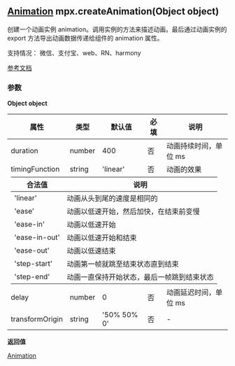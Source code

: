 ## [Animation](https://developers.weixin.qq.com/miniprogram/dev/api/ui/animation/Animation.html) mpx.createAnimation(Object object)

创建一个动画实例 animation。调用实例的方法来描述动画。最后通过动画实例的 export 方法导出动画数据传递给组件的 animation 属性。

支持情况： 微信、支付宝、web、RN、harmony

[参考文档](https://developers.weixin.qq.com/miniprogram/dev/api/ui/animation/wx.createAnimation.html)

### 参数
**Object object**

<table>
  <thead>
    <tr>
      <th>属性</th>
      <th>类型</th>
      <th>默认值</th>
      <th>必填</th>
      <th>说明</th>
    </tr>
  </thead>
  <tbody>
    <tr>
      <td>duration</td>
      <td>number</td>
      <td>400</td>
      <td>否</td>
      <td>动画持续时间，单位 ms</td>
    </tr>
    <tr>
      <td>timingFunction</td>
      <td>string</td>
      <td>'linear'</td>
      <td>否</td>
      <td>动画的效果</td>
    </tr>
    <tr>
      <td colspan="5">
        <table style="width: 100%; margin: 0;">
        <thead>
          <tr>
          <th>合法值</th>
          <th>说明</th>
          </tr>
        </thead>
        <tbody>
          <tr>
          <td>'linear'</td>
          <td>动画从头到尾的速度是相同的</td>
          </tr>
          <tr>
          <td>'ease'</td>
          <td>动画以低速开始，然后加快，在结束前变慢</td>
          </tr>
          <tr>
          <td>'ease-in'</td>
          <td>动画以低速开始</td>
          </tr>
          <tr>
          <td>'ease-in-out'</td>
          <td>动画以低速开始和结束</td>
          </tr>
          <tr>
          <td>'ease-out'</td>
          <td>动画以低速结束</td>
          </tr>
          <tr>
          <td>'step-start'</td>
          <td>动画第一帧就跳至结束状态直到结束</td>
          </tr>
          <tr>
          <td>'step-end'</td>
          <td>动画一直保持开始状态，最后一帧跳到结束状态</td>
          </tr>
          </tbody>
        </table>
      </td>
    </tr>
    <tr>
    <td>delay</td>
    <td>number</td>
    <td>0</td>
    <td>否</td>
    <td>动画延迟时间，单位 ms</td>
    </tr>
    <tr>
    <td>transformOrigin</td>
    <td>string</td>
    <td>'50% 50% 0'</td>
    <td>否</td>
    <td>-</td>
    </tr>
  </tbody>
</table>	

**返回值**

[Animation](https://developers.weixin.qq.com/miniprogram/dev/api/ui/animation/Animation.html)
